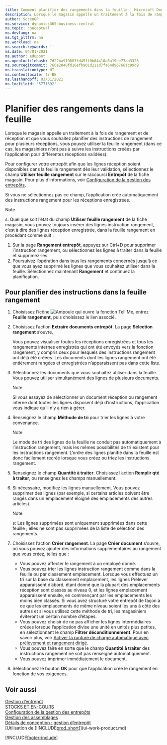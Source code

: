 ```yaml
---
title: Comment planifier des rangements dans la feuille | Microsoft Docs
description: Lorsque le magasin appelle un traitement à la fois de rangement et de réception et que vous souhaitez planifier des instructions de rangement pour plusieurs réceptions, vous pouvez utiliser la feuille rangement (dans ce cas, les magasiniers n’ont pas à suivre les instructions créées par l’application pour différentes réceptions validées).
author: SorenGP
ms.service: dynamics365-business-central
ms.topic: conceptual
ms.devlang: na
ms.tgt_pltfrm: na
ms.workload: na
ms.search.keywords: ''
ms.date: 04/01/2021
ms.author: edupont
ms.openlocfilehash: 7d22ba919883fd45ff0b04410a0a19ee77aa3326
ms.sourcegitcommit: 766e2840fd16efb901d211d7fa64d96766ac99d9
ms.translationtype: HT
ms.contentlocale: fr-BE
ms.lasthandoff: 03/31/2021
ms.locfileid: "5771692"
---
```

# <a name="plan-put-aways-in-worksheets"></a>Planifier des rangements dans la feuille
Lorsque le magasin appelle un traitement à la fois de rangement et de réception et que vous souhaitez planifier des instructions de rangement pour plusieurs réceptions, vous pouvez utiliser la feuille rangement (dans ce cas, les magasiniers n’ont pas à suivre les instructions créées par l’application pour différentes réceptions validées).  

Pour configurer votre entrepôt afin que les lignes réception soient disponibles dans la feuille rangement dès leur validation, sélectionnez le champ **Utiliser feuille rangement** sur le raccourci **Entrepôt** de la fiche magasin. Pour plus d’informations, voir [Configuration de la gestion des entrepôts](warehouse-setup-warehouse.md).  

Si vous ne sélectionnez pas ce champ, l’application crée automatiquement des instructions rangement pour les réceptions enregistrées.  

> [!NOTE]  
>  s: Quel que soit l’état du champ **Utiliser feuille rangement** de la fiche magasin, vous pouvez toujours insérer des lignes instruction rangement, c’est à dire des lignes réception enregistrée, dans la feuille rangement en procédant comme suit :  
>   
>  1.  Sur la page **Rangement entrepôt**, appuyez sur Ctrl+D pour supprimer l’instruction rangement, ou sélectionnez les lignes à traiter dans la feuille et supprimez-les.  
> 2.  Poursuivez l’opération dans tous les rangements concernés jusqu’à ce que vous ayez supprimé les lignes que vous souhaitez utiliser dans la feuille. Sélectionnez maintenant **Rangement** et continuez la planification.  

## <a name="to-plan-instructions-in-the-put-away-worksheet"></a>Pour planifier des instructions dans la feuille rangement  
1.  Choisissez l’icône ![Ampoule qui ouvre la fonction Tell Me](media/ui-search/search_small.png "Dites-moi ce que vous voulez faire"), entrez **Feuille rangement**, puis choisissez le lien associé.  
2.  Choisissez l’action **Extraire documents entrepôt**. La page **Sélection rangement** s’ouvre.  

    Vous pouvez visualiser toutes les réceptions enregistrées et tous les rangements internes enregistrés qui ont été envoyés vers la fonction rangement, y compris ceux pour lesquels des instructions rangement ont déjà été créées. Les documents dont les lignes rangement ont été entièrement rangées et enregistrées n’apparaissent pas dans cette liste.  

3. Sélectionnez les documents que vous souhaitez utiliser dans la feuille. Vous pouvez utiliser simultanément des lignes de plusieurs documents.  

    > [!NOTE]  
    >  Si vous essayez de sélectionner un document réception ou rangement interne dont toutes les lignes disposent déjà d’instructions, l’application vous indique qu’il n’y a rien à gérer.  

4. Renseignez le champ **Méthode de tri** pour trier les lignes à votre convenance.  

    > [!NOTE]  
    >  Le mode de tri des lignes de la feuille ne conduit pas automatiquement à l’instruction rangement, mais les mêmes possibilités de tri existent pour les instructions rangement. L’ordre des lignes planifié dans la feuille est donc facilement recréé lorsque vous créez ou triez les instructions rangement.  

5.  Renseignez le champ **Quantité à traiter**. Choisissez l’action **Remplir qté à traiter**, ou renseignez les champs manuellement.  
6.  Si nécessaire, modifiez les lignes manuellement. Vous pouvez supprimer des lignes (par exemple, si certains articles doivent être rangés dans un emplacement éloigné des emplacements des autres articles).  

    > [!NOTE]  
    >  s: Les lignes supprimées sont uniquement supprimées dans cette feuille ; elles ne sont pas supprimées de la liste de sélection des rangements.  

7.  Choisissez l’action **Créer rangement**. La page **Créer document** s’ouvre, où vous pouvez ajouter des informations supplémentaires au rangement que vous créez, telles que :  

    -   Vous pouvez affecter le rangement à un employé donné.  
    -   Vous pouvez trier les lignes instruction rangement comme dans la feuille ou par classement emplacement. Lorsque vous effectuez un tri sur la base du classement emplacement, les lignes Prélever apparaissent d’abord, étant donné que la plupart des emplacements réception sont classés au niveau 0, et les lignes emplacement apparaissent ensuite, en commençant par les emplacements les moins bien classés. Si vous avez structuré votre entrepôt de façon à ce que les emplacements de même niveau soient les uns à côté des autres et si vous utilisez cette méthode de tri, les magasiniers éviteront un certain nombre d’étapes.  
    -   Vous pouvez choisir de ne pas afficher les lignes intermédiaires créées lorsque l’application divise une unité en unités plus petites, en sélectionnant le champ **Filtrer déconditionnement**. Pour en savoir plus, voir [Activer la rupture de charge automatique avec prélèvement et rangement dirigé](warehouse-enable-automatic-breaking-bulk-with-directed-put-away-and-pick.md).  
    -   Vous pouvez faire en sorte que le champ **Quantité à traiter** des instructions rangement ne soit pas renseigné automatiquement.  
    -   Vous pouvez imprimer immédiatement le document.  

8.  Sélectionnez le bouton **OK** pour que l’application crée le rangement en fonction de vos exigences.  

## <a name="see-also"></a>Voir aussi  
[Gestion d’entrepôt](warehouse-manage-warehouse.md)  
[STOCKS ET EN-COURS](inventory-manage-inventory.md)  
[Configuration de la gestion des entrepôts](warehouse-setup-warehouse.md)     
[Gestion des assemblages](assembly-assemble-items.md)    
[Détails de conception : gestion d’entrepôt](design-details-warehouse-management.md)  
[Utilisation de [!INCLUDE[prod_short](includes/prod_short.md)]](ui-work-product.md)


[!INCLUDE[footer-include](includes/footer-banner.md)]